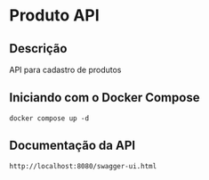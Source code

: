 # Produto API

## Descrição
API para cadastro de produtos

## Iniciando com o Docker Compose
`docker compose up -d`

## Documentação da API
`http://localhost:8080/swagger-ui.html`